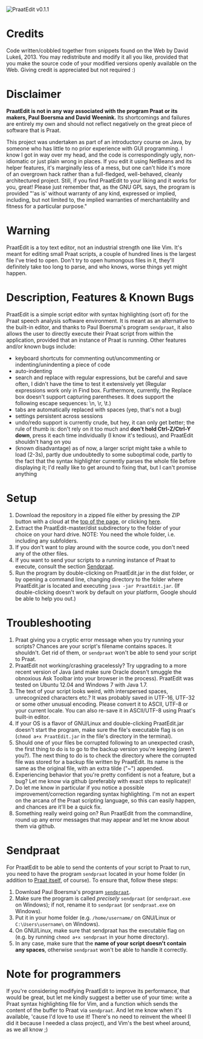![PraatEdit v0.1.1](./PraatEdit_screenshot.png "A screenshot of PraatEdit
v0.1.1, along with the Praat Info window.")

Credits
=======

Code written/cobbled together from snippets found on the Web by David Lukeš,
2013\. You may redistribute and modify it all you like, provided that you make
the source code of your modified versions openly available on the Web. Giving
credit is appreciated but not required :)

Disclaimer
==========

**PraatEdit is not in any way associated with the program Praat or its makers,
Paul Boersma and David Weenink.** Its shortcomings and failures are entirely my
own and should not reflect negatively on the great piece of software that is
Praat.

This project was undertaken as part of an introductory course on Java, by
someone who has little to no prior experience with GUI programming. I know I got
in way over my head, and the code is correspondingly ugly, non-idiomatic or just
plain wrong in places. If you edit it using NetBeans and its helper features,
it's marginally less of a mess, but one can't hide it's more of an overgrown
hack rather than a full-fledged, well-behaved, cleanly architectured project.
Still, if you find PraatEdit to your liking and it works for you, great! Please
just remember that, as the GNU GPL says, the program is provided  "'as is'
without warranty of any kind, expressed or implied, including, but not limited
to, the implied warranties of merchantability and fitness for a particular
purpose."

Warning
=======

PraatEdit is a toy text editor, not an industrial strength one like Vim. It's
meant for editing small Praat scripts, a couple of hundred lines is the largest
file I've tried to open. Don't try to open humongous files in it, they'll
definitely take too long to parse, and who knows, worse things yet might happen.

Description, Features & Known Bugs
==================================

PraatEdit is a simple script editor with syntax highlighting (sort of) for the
Praat speech analysis software environment. It is meant as an alternative to the
built-in editor, and thanks to Paul Boersma's program `sendpraat`, it also allows
the user to directly execute their Praat script from within the application,
provided that an instance of Praat is running. Other features and/or known bugs
include:

* keyboard shortcuts for commenting out/uncommenting or indenting/unindenting a
  piece of code
* auto-indenting
* search and replace with regular expressions, but be careful and save often, I
  didn't have the time to test it extensively yet (Regular expressions work only
  in Find box. Furthermore, currently, the Replace box doesn't support capturing
  parentheses. It does support the following escape sequences: \n, \r, \t.)
* tabs are automatically replaced with spaces (yep, that's not a bug)
* settings persistent across sessions
* undo/redo support is currently crude, but hey, it can only get better; the
  rule of thumb is: don't rely on it too much and **don't hold Ctrl-Z/Ctrl-Y
  down**, press it each time individually (I know it's tedious), and PraatEdit
  shouldn't hang on you
* (known disadvantage) as of now, a larger script might take a while to load
  (2-3s), partly due undoubtedly to some suboptimal code, partly to the fact
  that the syntax highlighter currently parses the whole file before displaying
  it; I'd really like to get around to fixing that, but I can't promise anything

Setup
=====

1. Download the repository in a zipped file either by pressing the ZIP button
   with a cloud at the [top of the page](#), or clicking
   [here](https://github.com/dafydd-lukes/PraatEdit/archive/master.zip).
2. Extract the PraatEdit-master/dist subdirectory to the folder of your choice
   on your hard drive. NOTE: You need the whole folder, i.e. including any
   subfolders.
3. If you don't want to play around with the source code, you don't need any of
   the other files.
4. If you want to send your scripts to a running instance of Praat to execute,
   consult the section [Sendpraat](#sendpraat).
5. Run the program by double-clicking on PraatEdit.jar in the dist folder, or by
   opening a command line, changing directory to the folder where PraatEdit.jar
   is located and executing `java -jar PraatEdit.jar`. (If double-clicking
   doesn't work by default on your platform, Google should be able to help you
   out.)

Troubleshooting
===============

1. Praat giving you a cryptic error message when you try running your scripts?
   Chances are your script's filename contains spaces. It shouldn't. Get rid of
   them, or `sendpraat` won't be able to send your script to Praat.
1. PraatEdit not working/crashing gracelessly? Try upgrading to a more recent
   version of Java (and make sure Oracle doesn't smuggle the obnoxious Ask
   Toolbar into your browser in the process). PraatEdit was tested on Ubuntu
   12\.04 and Windows 7 with Java 1.7.
2. The text of your script looks weird, with interspersed spaces, unrecognized
   characters etc.? It was probably saved in UTF-16, UTF-32 or some other
   unusual encoding. Please convert it to ASCII, UTF-8 or your current locale.
   You can also re-save it in ASCII/UTF-8 using Praat's built-in editor.
3. If your OS is a flavor of GNU/Linux and double-clicking PraatEdit.jar doesn't
   start the program, make sure the file's executable flag is on (`chmod a+x
   PraatEdit.jar` in the file's directory in the terminal).
4. Should one of your files be corrupted following to an unexpected crash, the
   first thing to do is to go to the backup version you're keeping (aren't
   you?). The next thing to do is to check the directory where the corrupted
   file was stored for a backup file written by PraatEdit. Its name is the same
   as the original file, with an extra tilde ("~") appended.
5. Experiencing behavior that you're pretty confident is not a feature, but a
   bug? Let me know via github (preferably with exact steps to replicate)!
6. Do let me know in particular if you notice a possible improvement/correction
   regarding syntax highlighting. I'm not an expert on the arcana of the Praat
   scripting language, so this can easily happen, and chances are it'll be a
   quick fix.
7. Something really weird going on? Run PraatEdit from the commandline, round up
   any error messages that may appear and let me know about them via github.

<a id="sendpraat"></a>Sendpraat
===============================

For PraatEdit to be able to send the contents of your script to Praat to run,
you need to have the program `sendpraat` located in your home folder (in
addition to [Praat itself](http://www.fon.hum.uva.nl/praat/), of course). To
ensure that, follow these steps:

1. Download Paul Boersma's program
   [`sendpraat`](http://www.fon.hum.uva.nl/praat/sendpraat.html).
2. Make sure the program is called *precisely* `sendpraat` (or `sendpraat.exe` on
   Windows); if not, rename it to `sendpraat` (or `sendpraat.exe` on Windows).
3. Put it in your home folder (e.g. `/home/username/` on GNU/Linux or
   `C:\Users\username\` on Windows).
4. On GNU/Linux, make sure that sendpraat has the executable flag on (e.g. by
   running `chmod a+x sendpraat` in your home directory).
5. In any case, make sure that the **name of your script doesn't contain any
   spaces**, otherwise `sendpraat` won't be able to handle it correctly.

Note for programmers
====================

If you're considering modifying PraatEdit to improve its performance, that would
be great, but let me kindly suggest a better use of your time: write a Praat
syntax highlighting file for Vim, and a function which sends the content of the
buffer to Praat via `sendpraat`. And let me know when it's available, 'cause I'd
love to use it!  There's no need to reinvent the wheel (I did it because I
needed a class project), and Vim's the best wheel around, as we all know ;)
